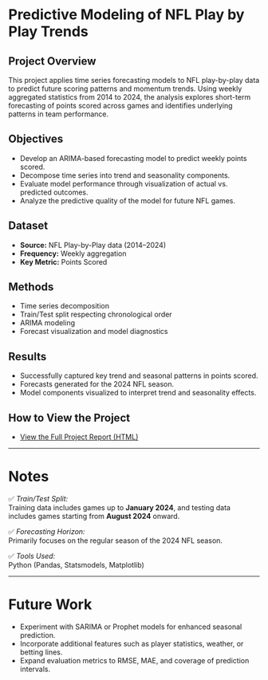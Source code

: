 # Predictive Modeling of NFL Play by Play Trends

## Project Overview
This project applies time series forecasting models to NFL play-by-play data to predict future scoring patterns and momentum trends. Using weekly aggregated statistics from 2014 to 2024, the analysis explores short-term forecasting of points scored across games and identifies underlying patterns in team performance.

## Objectives
- Develop an ARIMA-based forecasting model to predict weekly points scored.
- Decompose time series into trend and seasonality components.
- Evaluate model performance through visualization of actual vs. predicted outcomes.
- Analyze the predictive quality of the model for future NFL games.

## Dataset
- **Source:** NFL Play-by-Play data (2014–2024)
- **Frequency:** Weekly aggregation
- **Key Metric:** Points Scored

## Methods
- Time series decomposition
- Train/Test split respecting chronological order
- ARIMA modeling
- Forecast visualization and model diagnostics

## Results
- Successfully captured key trend and seasonal patterns in points scored.
- Forecasts generated for the 2024 NFL season.
- Model components visualized to interpret trend and seasonality effects.

## How to View the Project
- [View the Full Project Report (HTML)](https://jtyran.github.io/Predictive-Modeling-of-NFL-Play-by-Play-Trends/)

---

# Notes
✅ *Train/Test Split:*  
Training data includes games up to **January 2024**, and testing data includes games starting from **August 2024** onward.

✅ *Forecasting Horizon:*  
Primarily focuses on the regular season of the 2024 NFL season.

✅ *Tools Used:*  
Python (Pandas, Statsmodels, Matplotlib)

---

# Future Work
- Experiment with SARIMA or Prophet models for enhanced seasonal prediction.
- Incorporate additional features such as player statistics, weather, or betting lines.
- Expand evaluation metrics to RMSE, MAE, and coverage of prediction intervals.
